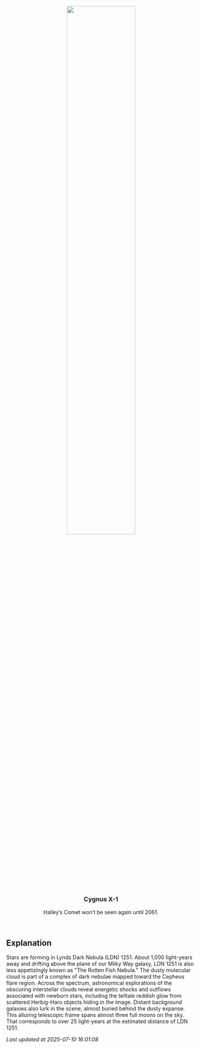 <p align='center'>
    <img src='https://apod.nasa.gov/apod/image/2507/LDN1251gualco1024.JPG' width='60%' />
    <h3 align="center">Cygnus X-1</h3>
    <p align="center">Halley’s Comet won’t be seen again until 2061.</p>
</p>
<br/>

Explanation
--
Stars are forming in Lynds Dark Nebula (LDN) 1251. About 1,000 light-years away and drifting above the plane of our Milky Way galaxy, LDN 1251 is also less appetizingly known as "The Rotten Fish Nebula." The dusty molecular cloud is part of a complex of dark nebulae mapped toward the Cepheus flare region. Across the spectrum, astronomical explorations of the obscuring interstellar clouds reveal energetic shocks and outflows associated with newborn stars, including the telltale reddish glow from scattered Herbig-Haro objects hiding in the image. Distant background galaxies also lurk in the scene, almost buried behind the dusty expanse. This alluring telescopic frame spans almost three full moons on the sky. That corresponds to over 25 light-years at the estimated distance of LDN 1251.


*Last updated at 2025-07-10 16:01:08*

